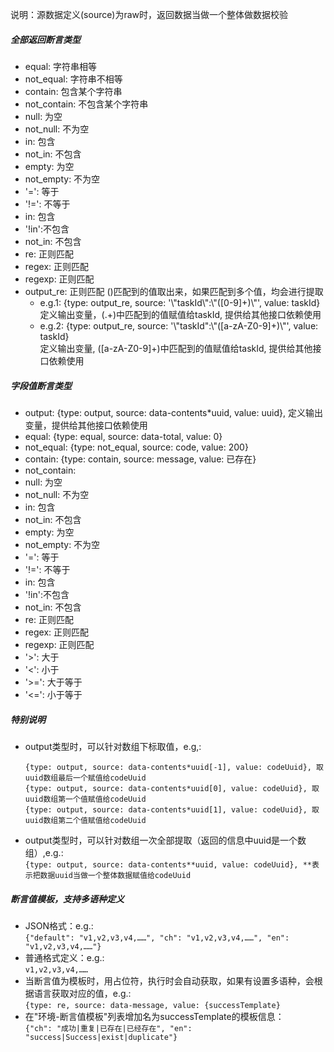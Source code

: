 说明：源数据定义(source)为raw时，返回数据当做一个整体做数据校验

##### 全部返回断言类型
- equal: 字符串相等 
- not_equal: 字符串不相等
- contain: 包含某个字符串  
- not_contain: 不包含某个字符串
- null: 为空
- not_null: 不为空
- in: 包含
- not_in: 不包含
- empty: 为空
- not_empty: 不为空
- '=': 等于
- '!=': 不等于
- in: 包含
- '!in':不包含
- not_in: 不包含
- re:  正则匹配
- regex:  正则匹配
- regexp:  正则匹配
- output_re:   正则匹配 ()匹配到的值取出来，如果匹配到多个值，均会进行提取
   - e.g.1:  {type: output_re, source: '\\"taskId\\":\\"([0-9]+)\\"', value: taskId}  
     定义输出变量，(.+)中匹配到的值赋值给taskId, 提供给其他接口依赖使用
   - e.g.2:  {type: output_re, source: '\\"taskId\":\\"([a-zA-Z0-9]+)\\"', value: taskId}  
     定义输出变量, ([a-zA-Z0-9]+)中匹配到的值赋值给taskId, 提供给其他接口依赖使用


##### 字段值断言类型
- output: {type: output, source: data-contents*uuid, value: uuid}, 定义输出变量，提供给其他接口依赖使用
- equal: {type: equal, source: data-total, value: 0}
- not_equal: {type: not_equal, source: code, value: 200}
- contain: {type: contain, source: message, value: 已存在}
- not_contain:
- null: 为空
- not_null: 不为空
- in: 包含
- not_in: 不包含
- empty: 为空
- not_empty: 不为空
- '=': 等于
- '!=': 不等于
- in: 包含
- '!in':不包含
- not_in: 不包含
- re:  正则匹配
- regex:  正则匹配
- regexp:  正则匹配
- '>': 大于
- '<': 小于
- '>=': 大于等于
- '<=': 小于等于

##### 特别说明
- output类型时，可以针对数组下标取值，e.g,:
  ```
  {type: output, source: data-contents*uuid[-1], value: codeUuid}, 取uuid数组最后一个赋值给codeUuid
  {type: output, source: data-contents*uuid[0], value: codeUuid}, 取uuid数组第一个值赋值给codeUuid
  {type: output, source: data-contents*uuid[1], value: codeUuid}, 取uuid数组第二个值赋值给codeUuid
  ```
- output类型时，可以针对数组一次全部提取（返回的信息中uuid是一个数组）,e.g.:  
  ```{type: output, source: data-contents**uuid, value: codeUuid}, **表示把数据uuid当做一个整体数据赋值给codeUuid```

##### 断言值模板，支持多语种定义
- JSON格式：e.g.:  
```{"default": "v1,v2,v3,v4,……", "ch": "v1,v2,v3,v4,……", "en": "v1,v2,v3,v4,……"}```
- 普通格式定义：e.g.:  
```v1,v2,v3,v4,……```
- 当断言值为模板时，用占位符，执行时会自动获取，如果有设置多语种，会根据语言获取对应的值，e.g.:  
```{type: re, source: data-message, value: {successTemplate}```
- 在"环境-断言值模板"列表增加名为successTemplate的模板信息：  
```{"ch": "成功|重复|已存在|已经存在", "en": "success|Success|exist|duplicate"}```
